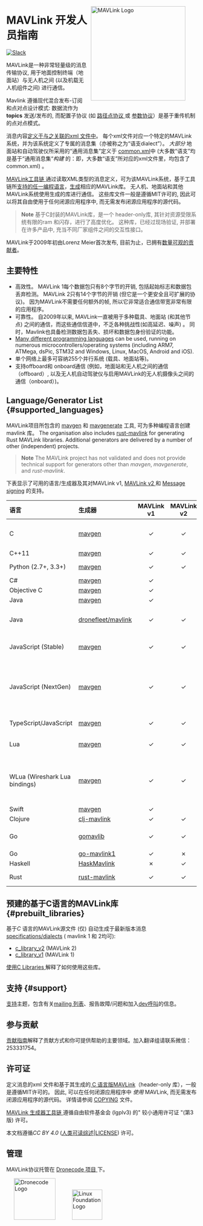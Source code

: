 <span style="float:right; padding:10px; margin-right:20px;"><a href="https://github.com/mavlink/mavlink"><img src="../assets/site/logo_mavlink_small.png" title="MAVLink Logo" width="250px" /></a></span>

# MAVLink 开发人员指南

[![Slack](https://px4-slack.herokuapp.com/badge.svg)](http://slack.px4.io)

MAVLink是一种非常轻量级的消息传输协议, 用于地面控制终端（地面站）与无人机之间 (以及机载无人机组件之间) 进行通信。

Mavlink 遵循现代混合发布-订阅和点对点设计模式: 数据流作为 **topics** 发送/发布的, 而配置子协议 (如 [路径点协议 ](services/mission.md)或 [参数协议](services/parameter.md)）是基于重传机制的点对点模式。

消息内容[定义于与之关联的xml 文件中](messages/README.md)。 每个xml文件对应一个特定的MAVLink系统，并为该系统定义了专属的消息集（亦被称之为“语支dialect”）。 *大部分* 地面站和自动驾驶仪所采用的“通用消息集”定义于 [common.xml](messages/common.md)中 (大多数“语支”均是基于“通用消息集“*构建* 的：即，大多数“语支”所对应的xml文件里，均包含了common.xml) 。

[MAVLink工具链 ](https://github.com/mavlink/mavlink/) 通过读取XML类型的消息定义，可为该MAVLink系统，基于工具链所[支持的任一编程语言](#supported_languages)，[生成](getting_started/generate_libraries.md)相应的MAVLink库。 无人机、地面站和其他MAVLink系统使用生成的库进行通信。 这些库文件一般是遵循MIT许可的, 因此可以将其自由使用于任何闭源应用程序中, 而无需发布闭源应用程序的源代码。

> **Note** 基于C封装的MAVLink库，是一个 header-only库, 其针对资源受限系统有限的ram 和闪存，进行了高度优化。 这种库，已经过现场验证, 并部署在许多产品中, 充当不同厂家组件之间的交互性接口。

MAVLink于2009年初由Lorenz Meier首次发布, 目前为止，已拥有[数量可观的贡献者](https://github.com/mavlink/mavlink/graphs/contributors)。

## 主要特性

* 高效性。 MAVLink 1每个数据包只有8个字节的开销, 包括起始标志和数据包丢弃检测。 MAVLink 2只有14个字节的开销 (但它是一个更安全且可扩展的协议)。 因为MAVLink不需要任何额外的帧, 所以它非常适合通信带宽非常有限的应用程序。
* 可靠性。 自2009年以来, MAVLink一直被用于多种载具、地面站 (和其他节点) 之间的通信，而这些通信信道中，不乏各种挑战性(如高延迟、噪声) 。 同时，Mavlink也具备检测数据包丢失、损坏和数据包身份验证的功能。
* [Many different programming languages](#supported_languages) can be used, running on numerous microcontrollers/operating systems (including ARM7, ATMega, dsPic, STM32 and Windows, Linux, MacOS, Android and iOS).
* 单个网络上最多可容纳255个并行系统 (载具、地面站等)。
* 支持offboard和 onboard通信 (例如，地面站和无人机之间的通信（offboard）, 以及无人机自动驾驶仪与启用MAVLink的无人机摄像头之间的通信（onboard）)。

## Language/Generator List {#supported_languages}

MAVLink项目所包含的 [mavgen](getting_started/generate_libraries.md#mavgen) 和 [mavgenerate](getting_started/generate_libraries.md#mavgenerate) 工具, 可为多种编程语言创建 mavlink 库。 The organisation also includes [rust-mavlink](https://github.com/mavlink/rust-mavlink) for generating Rust MAVLink libraries. Additional generators are delivered by a number of other (independent) projects.

> **Note** The MAVLink project has not validated and does not provide technical support for generators other than *mavgen*, *mavgenerate*, and *rust-mavlink*.

下表显示了可用的语言/生成器及其对MAVLink v1, [ MAVLink v2 ](guide/mavlink_2.md) 和 [Message signing](guide/message_signing.md) 的支持。

| 语言                            | 生成器                                                         | MAVLink v1 | MAVLink v2 | Signing | 备注                                                                                                                                                                                                |
|:----------------------------- |:----------------------------------------------------------- |:----------:|:----------:|:------- | ------------------------------------------------------------------------------------------------------------------------------------------------------------------------------------------------- |
| C                             | [mavgen](getting_started/generate_libraries.md#mavgen)      |  &check;   |  &check;   | &check; | 这是 MAVLink 项目参考实现。 可基于两个协议版本发布相应的[生成库](#prebuilt_libraries)。                                                                                                                                      |
| C++11                         | [mavgen](getting_started/generate_libraries.md#mavgen)      |  &check;   |  &check;   | &check; |                                                                                                                                                                                                   |
| Python (2.7+, 3.3+)           | [mavgen](getting_started/generate_libraries.md#mavgen)      |  &check;   |  &check;   | &check; | Python bindings. Library also available on PyPi: [pymavlink](https://pypi.org/project/pymavlink/).                                                                                                |
| C#                            | [mavgen](getting_started/generate_libraries.md#mavgen)      |  &check;   |            |         |                                                                                                                                                                                                   |
| Objective C                   | [mavgen](getting_started/generate_libraries.md#mavgen)      |  &check;   |            |         |                                                                                                                                                                                                   |
| Java                          | [mavgen](getting_started/generate_libraries.md#mavgen)      |  &check;   |            |         |                                                                                                                                                                                                   |
| Java                          | [dronefleet/mavlink](https://github.com/dronefleet/mavlink) |  &check;   |  &check;   | &check; | *Idiomatic*是基于MAVLink的 java SDK/API。 其可为代码生成器提供分级插件。                                                                                                                                              |
| JavaScript (Stable)           | [mavgen](getting_started/generate_libraries.md#mavgen)      |  &check;   |  &check;   | &cross; | Old mavgen JavaScript binding (has known bugs and no test suite).                                                                                                                                 |
| JavaScript (NextGen)          | [mavgen](getting_started/generate_libraries.md#mavgen)      |  &check;   |  &check;   | &check; | New mavgen JavaScript library. Full test suite, resulting library produces binary compatible output compared to C bindings. Slightly incompatible with previous version, but not hard to migrate. |
| TypeScript/JavaScript         | [mavgen](getting_started/generate_libraries.md#mavgen)      |  &check;   |  &check;   | &cross; | TypeScript classes which can be used with [node-mavlink](https://github.com/ifrunistuttgart/node-mavlink).                                                                                        |
| Lua                           | [mavgen](getting_started/generate_libraries.md#mavgen)      |  &check;   |  &check;   | &cross; | Lua library. Does not support zero trimming of MAVLink 2 messages.                                                                                                                                |
| WLua (Wireshark Lua bindings) | [mavgen](getting_started/generate_libraries.md#mavgen)      |  &check;   |  &check;   | NA      | Allow MAVLink-aware packet inspection in Wireshark. Generated lua scripts should be copied to the Wireshark plugin directory (e.g. **wireshark/plugins/mavlink.lua**).                            |
| Swift                         | [mavgen](getting_started/generate_libraries.md#mavgen)      |  &check;   |            |         |                                                                                                                                                                                                   |
| Clojure                       | [clj-mavlink](https://github.com/WickedShell/clj-mavlink)   |  &check;   |  &check;   | &check; | Clojure MAVLink Bindings.                                                                                                                                                                         |
| Go                            | [gomavlib](https://github.com/gswly/gomavlib)               |  &check;   |  &check;   | &check; | Go library with support for MAVLink 1, 2 and signing, test suite, and [documentation](https://pkg.go.dev/github.com/aler9/gomavlib)                                                               |
| Go                            | [go-mavlink1](https://github.com/mgr9525/go-mavlink1)       |  &check;   |  &cross;   | &cross; | Golang MAVLink v1                                                                                                                                                                                 |
| Haskell                       | [HaskMavlink](https://github.com/SweeWarman/HaskMavlink)    |  &cross;   |  &check;   | &cross; |                                                                                                                                                                                                   |
| Rust                          | [rust-mavlink](https://github.com/mavlink/rust-mavlink)     |  &check;   |  &check;   |         | Rust MAVLink generated code. Has [tests](https://github.com/mavlink/rust-mavlink/tree/master/tests) and [docs](https://docs.rs/mavlink/latest/mavlink/).                                          |

## 预建的基于C语言的MAVLink库 {#prebuilt_libraries}

基于*C* 语言的MAVLink源文件 (仅) 自动生成于最新版本消息 [specifications/dialects](messages/README.md) ( mavlink 1 和 2均可):

* [c_library_v2](https://github.com/mavlink/c_library_v2) (MAVLink 2)
* [c_library_v1](https://github.com/mavlink/c_library_v1) (MAVLink 1)

[使用C Libraries ](mavgen_c/README.md) 解释了如何使用这些库。

## 支持 {#support}

[支持](about/support.md)主题，包含有关[mailing 列表](https://groups.google.com/forum/#!forum/mavlink)、报告故障/问题和加入[dev呼叫](about/support.md#dev_call)的信息。

## 参与贡献

[贡献指南](contributing/contributing.md)解释了贡献方式和你可提供帮助的主要领域。加入翻译组请联系微信：253331754。

## 许可证

定义消息的xml 文件和基于其生成的[ C 语言版MAVLink](#prebuilt_libraries)（header-only 库），一般是遵循MIT许可的。 因此, 可以在任何闭源应用程序中 *使用* MAVLink, 而无需发布闭源应用程序的源代码。 详情请参阅 [COPYING](https://github.com/mavlink/mavlink/blob/master/COPYING) 文件。

[MAVLink 生成器工具链 ](https://github.com/mavlink/mavlink/) 遵循自由软件基金会 (lgplv3) 的" 较小通用许可证 "(第3版) 许可。

本文档遵循*CC BY 4.0* ([人类可读综述](https://creativecommons.org/licenses/by/4.0/)|[LICENSE](https://github.com/mavlink/mavlink-devguide/blob/master/LICENSE)) 许可。

## 管理

MAVLink协议托管在 [Dronecode 项目 ](https://www.dronecode.org/) 下。

<a href="https://www.dronecode.org/" style="padding:20px" ><img src="../assets/site/logo_dronecode.png" alt="Dronecode Logo" width="110px"/></a>
<a href="https://www.linuxfoundation.org/projects" style="padding:20px;"><img src="../assets/site/logo_linux_foundation.png" alt="Linux Foundation Logo" width="80px" /></a>

<div style="padding:10px">&nbsp;</div>
